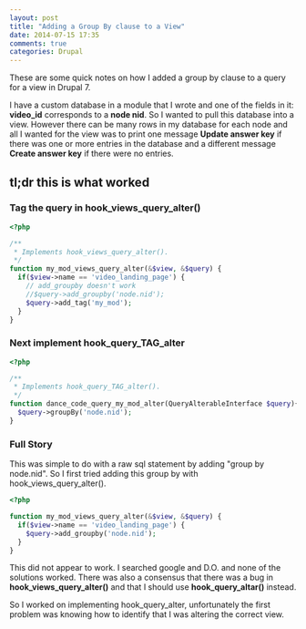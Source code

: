 ```yaml
---
layout: post
title: "Adding a Group By clause to a View"
date: 2014-07-15 17:35
comments: true
categories: Drupal
---
```


These are some quick notes on how I added a group by clause to a query for a view in Drupal 7.

I have a custom database in a module that I wrote and one of the fields in it: **video_id** corresponds to a **node nid**. So I wanted to pull this database into a view. However there can be many rows in my database for each node and all I wanted for the view was to print one message **Update answer key** if there was one or more entries in the database and a different message **Create answer key** if there were no entries.


## tl;dr this is what worked ##

### Tag the query in hook_views_query_alter() ###
```php
<?php

/**
 * Implements hook_views_query_alter().
 */
function my_mod_views_query_alter(&$view, &$query) {
  if($view->name == 'video_landing_page') {
    // add_groupby doesn't work
    //$query->add_groupby('node.nid');
    $query->add_tag('my_mod');
  }
}
```

### Next implement hook_query_TAG_alter ###
```php
<?php

/**
 * Implements hook_query_TAG_alter().
 */
function dance_code_query_my_mod_alter(QueryAlterableInterface $query){
  $query->groupBy('node.nid');
}
```

### Full Story ###

This was simple to do with a raw sql statement by adding "group by node.nid". So I first tried adding this group by with hook_views_query_alter().

```php
<?php

function my_mod_views_query_alter(&$view, &$query) {
  if($view->name == 'video_landing_page') {
    $query->add_groupby('node.nid');
  }
}
```


This did not appear to work. I searched google and D.O. and none of the solutions worked. There was also a consensus that there was a bug in **hook_views_query_alter()** and that I should use **hook_query_altar()** instead.

So I worked on implementing hook_query_alter, unfortunately the first problem was knowing how to identify that I was altering the correct view.


